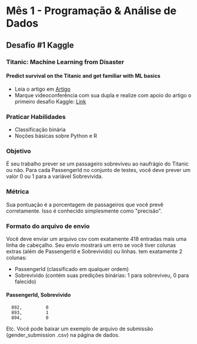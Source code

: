 #    Mês 1 - Programação & Análise de Dados
##   Desafio #1 Kaggle
###  Titanic: Machine Learning from Disaster
#### Predict survival on the Titanic and get familiar with ML basics

 * Leia o artigo em [Artigo](http://mundoia.com.br/tutorial/conheca-o-kaggle-e-participe-da-sua-primeira-competicao-de-machine-learning/)
 * Marque videoconferência com sua dupla e realize com apoio do artigo o primeiro desafio Kaggle: [Link](https://www.kaggle.com/c/titanic)

### Praticar Habilidades 
 * Classificação binária 
 * Noções básicas sobre Python e R
 
### Objetivo 
É seu trabalho prever se um passageiro sobreviveu ao naufrágio do Titanic ou não. Para cada PassengerId no conjunto de testes, você deve prever um valor 0 ou 1 para a variável Sobrevivida. 

### Métrica 
Sua pontuação é a porcentagem de passageiros que você prevê corretamente. Isso é conhecido simplesmente como "precisão". 

### Formato do arquivo de envio 
Você deve enviar um arquivo csv com exatamente 418 entradas mais uma linha de cabeçalho. Seu envio mostrará um erro se você tiver colunas extras (além de PassengerId e Sobrevivido) ou linhas. tem exatamente 2 colunas: 
 * PassengerId (classificado em qualquer ordem) 
 * Sobrevivido (contém suas predições binárias: 1 para sobreviveu, 0 para falecido) 
 
 #### PassengerId, Sobrevivido 
      892,         0 
      893,         1 
      894,         0 
      
Etc. Você pode baixar um exemplo de arquivo de submissão (gender_submission .csv) na página de dados.
